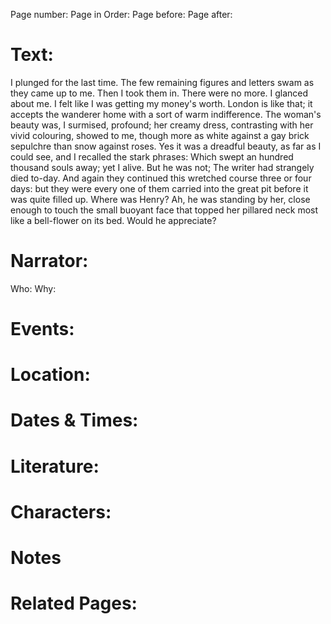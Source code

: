 Page number:
Page in Order:
Page before:
Page after:

# Text:
I plunged for the last time. The few remaining figures and letters swam as they came up to me. Then I took them in. There were no more. I glanced about me. I felt like I was getting my money's worth. London is like that; it accepts the wanderer home with a sort of warm indifference. The woman's beauty was, I surmised, profound; her creamy dress, contrasting with her vivid colouring, showed to me, though more as white against a gay brick sepulchre than snow against roses. Yes it was a dreadful beauty, as far as I could see, and I recalled the stark phrases: Which swept an hundred thousand souls away; yet I alive. But he was not; The writer had strangely died to-day. And again they continued this wretched course three or four days: but they were every one of them carried into the great pit before it was quite filled up. Where was Henry? Ah, he was standing by her, close enough to touch the small buoyant face that topped her pillared neck most like a bell-flower on its bed. Would he appreciate?

# Narrator:
Who:
Why:

# Events:

# Location:

# Dates & Times:

# Literature:

# Characters:

# Notes

# Related Pages:
